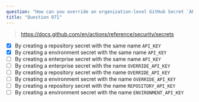```yaml
---
question: "How can you override an organization-level GitHub Secret `API_KEY` with a different value when working within a repository? (Select two.)"
title: "Question 071"
---
```


> https://docs.github.com/en/actions/reference/security/secrets
- [x] By creating a repository secret with the same name `API_KEY`
- [x] By creating a environment secret with the same name `API_KEY`
- [ ] By creating a enterprise secret with the same name `API_KEY`
- [ ] By creating a enterprise secret with the name `OVERRIDE_API_KEY`
- [ ] By creating a repository secret with the name `OVERRIDE_API_KEY`
- [ ] By creating a environment secret with the name `OVERRIDE_API_KEY`
- [ ] By creating a repository secret with the name `REPOSITORY_API_KEY`
- [ ] By creating a environment secret with the name `ENVIRONMENT_API_KEY`
